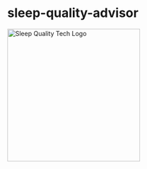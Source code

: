 # sleep-quality-advisor

<img width="300" height="300" alt="Sleep Quality Tech Logo" src="https://github.com/user-attachments/assets/01a5c556-9d8f-4f58-b6ee-faacc9b36ef3" />
